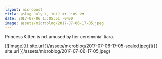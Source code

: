 ```yaml
---
layout: micropost
title: μblog July 6, 2017 at 5:05 PM
date: 2017-07-06 17:05:51 -0400
image: assets/microblog/2017-07-06-17-05.jpeg
---
```

Princess Kitten is not amused by her ceremonial tiara.

[![Image]({{ site.url }}/assets/microblog/2017-07-06-17-05-scaled.jpeg)]({{ site.url }}/assets/microblog/2017-07-06-17-05.jpeg)